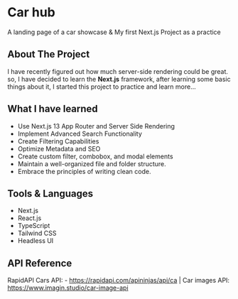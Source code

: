 # Car hub
A landing page of a car showcase &
My first Next.js Project as a practice

## About The Project
I have recently figured out how much server-side rendering could be great. so, I have decided to learn the **Next.js** framework, after learning some basic things about it, I started this project to practice and learn more...

## What I have learned
- Use Next.js 13 App Router and Server Side Rendering
- Implement Advanced Search Functionality
- Create Filtering Capabilities
- Optimize Metadata and SEO
- Create custom filter, combobox, and modal elements
- Maintain a well-organized file and folder structure.
- Embrace the principles of writing clean code.

## Tools & Languages
- Next.js
- React.js
- TypeScript
- Tailwind CSS
- Headless UI

## API Reference
RapidAPI Cars API: - https://rapidapi.com/apininjas/api/ca |
Car images API: https://www.imagin.studio/car-image-api

